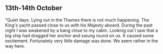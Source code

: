 ## 13th-14th October

"Quiet days. Lying out in the Thames there is not much happening. The King's yacht passed close to us with his Majesty aboard. During the past night I was awakened by a bang close to my cabin. Looking out I saw that a big ship had dragged her anchor and swung round on us. It caused some excitement. Fortunately very little damage was done. We seem rather in the way here.